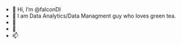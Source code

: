 - 👋 Hi, I’m @falconDI
- 👀 I am Data Analytics/Data Managment guy who loves green tea.
- 🌱 
- 💞️ 
- 📫 

<!---
falconDI/falconDI is a ✨ special ✨ repository because its `README.md` (this file) appears on your GitHub profile.
You can click the Preview link to take a look at your changes.
--->
